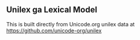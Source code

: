 Unilex ga Lexical Model
----------------------

This is built directly from Unicode.org unilex data at
https://github.com/unicode-org/unilex
